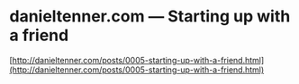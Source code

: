 <!--
id: 85617736
link: http://tumblr.atmos.org/post/85617736/danieltenner-com-starting-up-with-a-friend
slug: danieltenner-com-starting-up-with-a-friend
date: Wed Mar 11 2009 12:57:58 GMT-0700 (PDT)
publish: 2009-03-011
tags: 
title: danieltenner.com — Starting up with a friend
-->


danieltenner.com — Starting up with a friend
============================================

[http://danieltenner.com/posts/0005-starting-up-with-a-friend.html](http://danieltenner.com/posts/0005-starting-up-with-a-friend.html)

